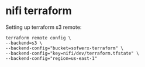 # nifi terraform

Setting up terraform s3 remote:

    terraform remote config \
    --backend=s3 \
    --backend-config="bucket=sofwerx-terraform" \
    --backend-config="key=nifi/dev/terraform.tfstate" \
    --backend-config="region=us-east-1"
